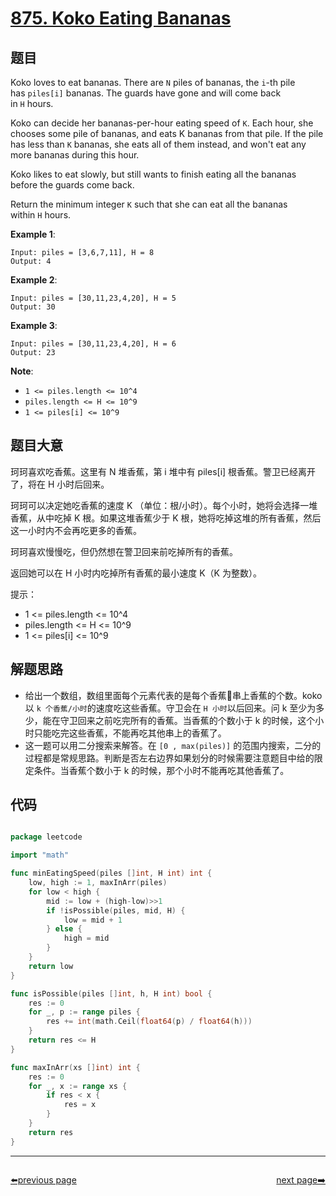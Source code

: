 # [875. Koko Eating Bananas](https://leetcode.com/problems/koko-eating-bananas/)


## 题目

Koko loves to eat bananas. There are `N` piles of bananas, the `i`-th pile has `piles[i]` bananas. The guards have gone and will come back in `H` hours.

Koko can decide her bananas-per-hour eating speed of `K`. Each hour, she chooses some pile of bananas, and eats K bananas from that pile. If the pile has less than `K` bananas, she eats all of them instead, and won't eat any more bananas during this hour.

Koko likes to eat slowly, but still wants to finish eating all the bananas before the guards come back.

Return the minimum integer `K` such that she can eat all the bananas within `H` hours.

**Example 1**:

    Input: piles = [3,6,7,11], H = 8
    Output: 4

**Example 2**:

    Input: piles = [30,11,23,4,20], H = 5
    Output: 30

**Example 3**:

    Input: piles = [30,11,23,4,20], H = 6
    Output: 23

**Note**:

- `1 <= piles.length <= 10^4`
- `piles.length <= H <= 10^9`
- `1 <= piles[i] <= 10^9`


## 题目大意


珂珂喜欢吃香蕉。这里有 N 堆香蕉，第 i 堆中有 piles[i] 根香蕉。警卫已经离开了，将在 H 小时后回来。

珂珂可以决定她吃香蕉的速度 K （单位：根/小时）。每个小时，她将会选择一堆香蕉，从中吃掉 K 根。如果这堆香蕉少于 K 根，她将吃掉这堆的所有香蕉，然后这一小时内不会再吃更多的香蕉。  

珂珂喜欢慢慢吃，但仍然想在警卫回来前吃掉所有的香蕉。

返回她可以在 H 小时内吃掉所有香蕉的最小速度 K（K 为整数）。

提示：

- 1 <= piles.length <= 10^4
- piles.length <= H <= 10^9
- 1 <= piles[i] <= 10^9



## 解题思路


- 给出一个数组，数组里面每个元素代表的是每个香蕉🍌串上香蕉的个数。koko 以 `k 个香蕉/小时`的速度吃这些香蕉。守卫会在 `H 小时`以后回来。问 k 至少为多少，能在守卫回来之前吃完所有的香蕉。当香蕉的个数小于 k 的时候，这个小时只能吃完这些香蕉，不能再吃其他串上的香蕉了。
- 这一题可以用二分搜索来解答。在 `[0 , max(piles)]` 的范围内搜索，二分的过程都是常规思路。判断是否左右边界如果划分的时候需要注意题目中给的限定条件。当香蕉个数小于 k 的时候，那个小时不能再吃其他香蕉了。


## 代码

```go

package leetcode

import "math"

func minEatingSpeed(piles []int, H int) int {
	low, high := 1, maxInArr(piles)
	for low < high {
		mid := low + (high-low)>>1
		if !isPossible(piles, mid, H) {
			low = mid + 1
		} else {
			high = mid
		}
	}
	return low
}

func isPossible(piles []int, h, H int) bool {
	res := 0
	for _, p := range piles {
		res += int(math.Ceil(float64(p) / float64(h)))
	}
	return res <= H
}

func maxInArr(xs []int) int {
	res := 0
	for _, x := range xs {
		if res < x {
			res = x
		}
	}
	return res
}

```



----------------------------------------------
<div style="display: flex;justify-content: space-between;align-items: center;">
<p><a href="https://books.halfrost.com/leetcode/ChapterFour/0800~0899/0874.Walking-Robot-Simulation/">⬅️previous page</a></p>
<p><a href="https://books.halfrost.com/leetcode/ChapterFour/0800~0899/0876.Middle-of-the-Linked-List/">next page➡️</a></p>
</div>
